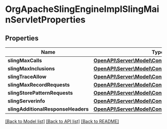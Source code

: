 # OrgApacheSlingEngineImplSlingMainServletProperties

## Properties
Name | Type | Description | Notes
------------ | ------------- | ------------- | -------------
**slingMaxCalls** | [**OpenAPI\Server\Model\ConfigNodePropertyInteger**](ConfigNodePropertyInteger.md) |  | [optional] 
**slingMaxInclusions** | [**OpenAPI\Server\Model\ConfigNodePropertyInteger**](ConfigNodePropertyInteger.md) |  | [optional] 
**slingTraceAllow** | [**OpenAPI\Server\Model\ConfigNodePropertyBoolean**](ConfigNodePropertyBoolean.md) |  | [optional] 
**slingMaxRecordRequests** | [**OpenAPI\Server\Model\ConfigNodePropertyInteger**](ConfigNodePropertyInteger.md) |  | [optional] 
**slingStorePatternRequests** | [**OpenAPI\Server\Model\ConfigNodePropertyArray**](ConfigNodePropertyArray.md) |  | [optional] 
**slingServerinfo** | [**OpenAPI\Server\Model\ConfigNodePropertyString**](ConfigNodePropertyString.md) |  | [optional] 
**slingAdditionalResponseHeaders** | [**OpenAPI\Server\Model\ConfigNodePropertyArray**](ConfigNodePropertyArray.md) |  | [optional] 

[[Back to Model list]](../README.md#documentation-for-models) [[Back to API list]](../README.md#documentation-for-api-endpoints) [[Back to README]](../README.md)


